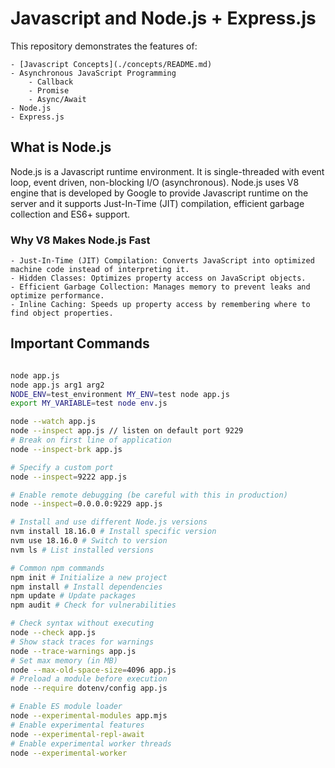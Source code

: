 # Javascript and Node.js + Express.js

This repository demonstrates the features of:

    - [Javascript Concepts](./concepts/README.md)
    - Asynchronous JavaScript Programming
        - Callback
        - Promise
        - Async/Await
    - Node.js
    - Express.js

## What is Node.js

Node.js is a Javascript runtime environment. It is single-threaded with event loop, event driven, non-blocking I/O (asynchronous). Node.js uses  V8 engine that is developed by Google to provide Javascript runtime on the server and it supports Just-In-Time (JIT) compilation, efficient garbage collection and ES6+ support.

### Why V8 Makes Node.js Fast

    - Just-In-Time (JIT) Compilation: Converts JavaScript into optimized machine code instead of interpreting it.
    - Hidden Classes: Optimizes property access on JavaScript objects.
    - Efficient Garbage Collection: Manages memory to prevent leaks and optimize performance.
    - Inline Caching: Speeds up property access by remembering where to find object properties.

## Important Commands

```bash

node app.js
node app.js arg1 arg2
NODE_ENV=test_environment MY_ENV=test node app.js
export MY_VARIABLE=test node env.js

node --watch app.js
node --inspect app.js // listen on default port 9229
# Break on first line of application
node --inspect-brk app.js

# Specify a custom port
node --inspect=9222 app.js

# Enable remote debugging (be careful with this in production)
node --inspect=0.0.0.0:9229 app.js

# Install and use different Node.js versions
nvm install 18.16.0 # Install specific version
nvm use 18.16.0 # Switch to version
nvm ls # List installed versions

# Common npm commands
npm init # Initialize a new project
npm install # Install dependencies
npm update # Update packages
npm audit # Check for vulnerabilities

# Check syntax without executing
node --check app.js
# Show stack traces for warnings
node --trace-warnings app.js
# Set max memory (in MB)
node --max-old-space-size=4096 app.js
# Preload a module before execution
node --require dotenv/config app.js

# Enable ES module loader
node --experimental-modules app.mjs
# Enable experimental features
node --experimental-repl-await
# Enable experimental worker threads
node --experimental-worker


```

